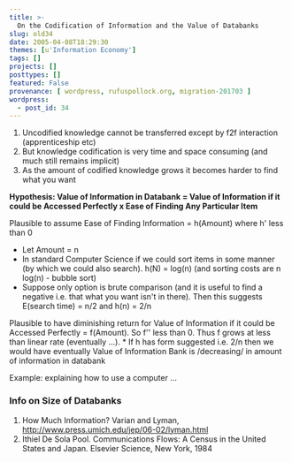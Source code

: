 ```yaml
---
title: >-
  On the Codification of Information and the Value of Databanks
slug: old34
date: 2005-04-08T18:29:30
themes: [u'Information Economy']
tags: []
projects: []
posttypes: []
featured: False
provenance: [ wordpress, rufuspollock.org, migration-201703 ]
wordpress:
  - post_id: 34
---
```


<ol>
  <li>
    Uncodified knowledge cannot be transferred except by f2f interaction (apprenticeship etc)
  </li>
  <li>
    But knowledge codification is very time and space consuming (and much still remains implicit)
  </li>
  <li>
    As the amount of codified knowledge grows it becomes harder to find what you want
  </li>
</ol>
<p>
  <strong>Hypothesis: Value of Information in Databank = Value of Information if it could be Accessed Perfectly x Ease of Finding Any Particular Item</strong>
</p>
<p>
  Plausible to assume Ease of Finding Information = h(Amount) where h' less than 0
</p>
<ul>
  <li>
    Let Amount = n
  </li>
	<li>
    In standard Computer Science if we could sort items in some manner (by which we could also search). h(N) = log(n) (and sorting costs are n log(n) - bubble sort)
  </li>
	<li>
    Suppose only option is brute comparison (and it is useful to find a negative i.e. that what you want isn't in there). Then this suggests E(search time) = n/2 and h(n) = 2/n
  </li>
</ul>
<p>
  Plausible to have diminishing return for Value of Information if it could be Accessed Perfectly = f(Amount). So f'' less than 0. Thus f grows at less than linear rate (eventually ...). 	* If h has form suggested i.e. 2/n then we would have eventually Value of Information Bank is /decreasing/ in amount of information in databank
</p>
<p>
  Example: explaining how to use a computer ...
</p>
<h3>
  Info on Size of Databanks
</h3>
<ol>
  <li>
    How Much Information? Varian and Lyman, <a href="http://www.press.umich.edu/jep/06-02/lyman.html">http://www.press.umich.edu/jep/06-02/lyman.html</a>
  </li>
  <li>
    Ithiel De Sola Pool. Communications Flows: A Census in the United States and
Japan. Elsevier Science, New York, 1984
  </li>
</ol>

